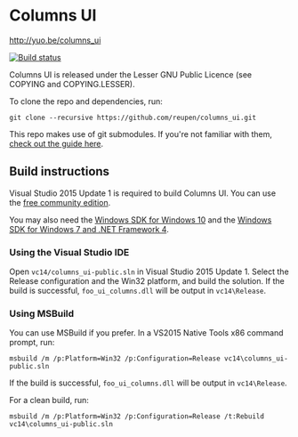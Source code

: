 # Columns UI

http://yuo.be/columns_ui

[![Build status](https://ci.appveyor.com/api/projects/status/h1iqjogb73f3yqp1/branch/master?svg=true)](https://ci.appveyor.com/project/reupen/columns-ui/branch/master)

Columns UI is released under the Lesser GNU Public Licence (see COPYING and COPYING.LESSER).

To clone the repo and dependencies, run:

`git clone --recursive https://github.com/reupen/columns_ui.git`

This repo makes use of git submodules. If you're not familiar with them, [check out the guide here](https://git-scm.com/book/en/v2/Git-Tools-Submodules).

## Build instructions

Visual Studio 2015 Update 1 is required to build Columns UI. You can use the [free community edition](https://www.visualstudio.com/en-us/downloads/download-visual-studio-vs.aspx).

You may also need the [Windows SDK for Windows 10](https://dev.windows.com/en-us/downloads/windows-10-sdk) and the [Windows SDK for Windows 7 and .NET Framework 4](https://www.microsoft.com/en-gb/download/details.aspx?id=8279).

### Using the Visual Studio IDE
Open `vc14/columns_ui-public.sln` in Visual Studio 2015 Update 1. 
Select the Release configuration and the Win32 platform, and build the solution. 
If the build is successful, `foo_ui_columns.dll` will be output in `vc14\Release`.

### Using MSBuild

You can use MSBuild if you prefer. In a VS2015 Native Tools x86 command prompt, run:

```
msbuild /m /p:Platform=Win32 /p:Configuration=Release vc14\columns_ui-public.sln
```

If the build is successful, `foo_ui_columns.dll` will be output in `vc14\Release`.

For a clean build, run:

```
msbuild /m /p:Platform=Win32 /p:Configuration=Release /t:Rebuild vc14\columns_ui-public.sln
```
